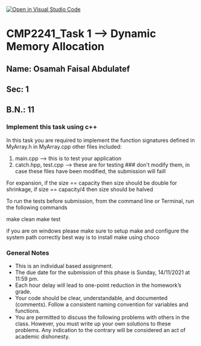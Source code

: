 [![Open in Visual Studio Code](https://classroom.github.com/assets/open-in-vscode-f059dc9a6f8d3a56e377f745f24479a46679e63a5d9fe6f495e02850cd0d8118.svg)](https://classroom.github.com/online_ide?assignment_repo_id=6255139&assignment_repo_type=AssignmentRepo)
# CMP2241_Task 1 --> Dynamic Memory Allocation

## Name: Osamah Faisal Abdulatef
## Sec: 1
## B.N.: 11


### Implement this task using c++
In this task you are required to implement the function signatures defined in MyArray.h in MyArray.cpp
other files included:
1. main.cpp --> this is to test your application
2. catch.hpp, test.cpp --> these are for testing ### don't modify them, in case these files have been modified, the submission will faill

For expansion, if the size == capacity then size should be double
for shrinkage, if size == capacity/4 then size should be halved

To run the tests before submission, from the command line or Terminal, run the following commands

make clean
make test

if you are on windows please make sure to setup make and configure the system path correctly
best way is to install make using choco


### General Notes
- This is an individual based assignment.
- The due date for the submission of this phase is Sunday, 14/11/2021 at 11:59 pm.
- Each hour delay will lead to one-point reduction in the homework’s grade.
- Your code should be clear, understandable, and documented (comments). Follow a consistent naming convention for variables and functions.
- You are permitted to discuss the following problems with others in the class. However, you must write up your own solutions to these problems. Any indication to the contrary will be considered an act of academic dishonesty. 
